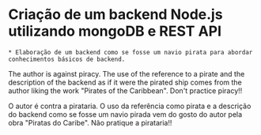 
# Criação de um backend Node.js utilizando mongoDB e REST API

    * Elaboração de um backend como se fosse um navio pirata para abordar conhecimentos básicos de backend. 

The author is against piracy. The use of the reference to a pirate and the description of the backend as if it were the pirated ship comes from the author liking the work "Pirates of the Caribbean". 
Don't practice piracy!!

O autor é contra a pirataria. O uso da referência como pirata e a descrição do backend como se fosse um navio pirada vem do gosto do autor pela obra "Piratas do Caribe". 
Não pratique a pirataria!!
